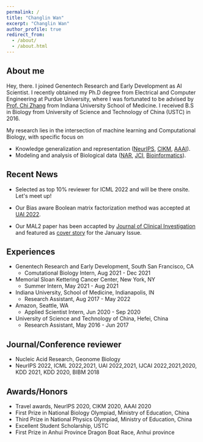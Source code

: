 ```yaml
---
permalink: /
title: "Changlin Wan"
excerpt: "Changlin Wan"
author_profile: true
redirect_from: 
  - /about/
  - /about.html
---
```


About me
--------
Hey, there. I joined Genentech Research and Early Development as AI Scientist. I recently obtained my Ph.D degree from Electrical and Computer Engineering at Purdue University, where I was fortunated to be advised by [Prof. Chi Zhang](https://zcslab.github.io/) from Indiana University School of Medicine. I received B.S in Biology from University of Science and Technology of China (USTC) in 2016.

My research lies in the intersection of machine learning and Computational Biology, with specific focus on
- Knowledge generalization and representation ([NeurIPS](https://papers.nips.cc/paper/2020/file/1def1713ebf17722cbe300cfc1c88558-Paper.pdf), [CIKM](https://dl.acm.org/doi/abs/10.1145/3340531.3412156), [AAAI](https://ojs.aaai.org//index.php/AAAI/article/view/6072)).
- Modeling and analysis of Biological data ([NAR](https://academic.oup.com/nar/article/47/18/e111/5542876), [JCI](https://www.jci.org/articles/view/140837), [Bioinformatics](https://academic.oup.com/bioinformatics/article/33/20/3289/2976718)).


Recent News
-----------
- Selected as top 10% reviewer for ICML 2022 and will be there onsite. Let's meet up!  

- Our Bias aware Boolean matrix factorization method was accepted at [UAI 2022](https://openreview.net/forum?id=SSHGJuLj9lc). 

- Our MAL2 paper has been accapted by [Journal of Clinical Investigation](https://www.jci.org/articles/view/140837) and featured as [cover story](https://www.jci.org/131/1) for the January Issue. 



Experiences
-----------

- Genentech Research and Early Development, South San Francisco, CA
  - Comutational Biology Intern, Aug 2021 - Dec 2021
- Memorial Sloan Kettering Cancer Center, New York, NY
  - Summer Intern, May 2021 - Aug 2021
- Indiana University, School of Medicine, Indianapolis, IN
  - Research Assistant, Aug 2017 - May 2022
- Amazon, Seattle, WA
  - Applied Scientist Intern, Jun 2020 - Sep 2020
- University of Science and Technology of China, Hefei, China
  - Research Assistant, May 2016 - Jun 2017


Journal/Conference reviewer
-----------------
- Nucleic Acid Research, Geonome Biology
- NeurIPS 2022, ICML 2022,2021, UAI 2022,2021, IJCAI 2022,2021,2020, KDD 2021, KDD 2020, BIBM 2018


Awards/Honors
-------------
- Travel awards, NeurIPS 2020, CIKM 2020, AAAI 2020
- First Prize in National Biology Olympiad, Ministry of Education, China
- Third Prize in National Physics Olympiad, Ministry of Education, China
- Excellent Student Scholarship, USTC
- First Prize in Anhui Province Dragon Boat Race, Anhui province

